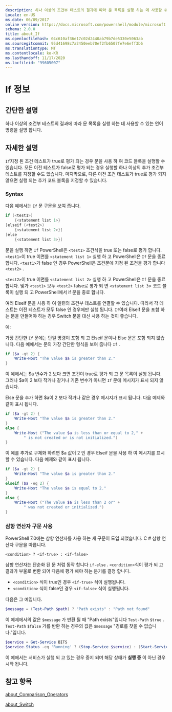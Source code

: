 ```yaml
---
description: 하나 이상의 조건부 테스트의 결과에 따라 문 목록을 실행 하는 데 사용할 수 있는 언어 명령을 설명 합니다.
Locale: en-US
ms.date: 06/09/2017
online version: https://docs.microsoft.com/powershell/module/microsoft.powershell.core/about/about_if?view=powershell-7.2&WT.mc_id=ps-gethelp
schema: 2.0.0
title: about_If
ms.openlocfilehash: 04c610af36e17c02d2440ab79b7de5330e5063ab
ms.sourcegitcommit: 95d41698c7a2450eeb70ef2fb6507fe7e6eff3b6
ms.translationtype: MT
ms.contentlocale: ko-KR
ms.lasthandoff: 11/17/2020
ms.locfileid: "99605007"
---
```

# <a name="about-if"></a>If 정보

## <a name="short-description"></a>간단한 설명
하나 이상의 조건부 테스트의 결과에 따라 문 목록을 실행 하는 데 사용할 수 있는 언어 명령을 설명 합니다.

## <a name="long-description"></a>자세한 설명

`If`지정 된 조건 테스트가 true로 평가 되는 경우 문을 사용 하 여 코드 블록을 실행할 수 있습니다. 모든 이전 테스트가 false로 평가 되는 경우 실행할 하나 이상의 추가 조건부 테스트를 지정할 수도 있습니다. 마지막으로, 다른 이전 조건 테스트가 true로 평가 되지 않으면 실행 되는 추가 코드 블록을 지정할 수 있습니다.

### <a name="syntax"></a>Syntax

다음 예에서는 `If` 문 구문을 보여 줍니다.

```powershell
if (<test1>)
    {<statement list 1>}
[elseif (<test2>)
    {<statement list 2>}]
[else
    {<statement list 3>}]
```

문을 실행 하면 `If` PowerShell은 `<test1>` 조건식을 true 또는 false로 평가 합니다. `<test1>`이 true 이면를 `<statement list 1>` 실행 하 고 PowerShell은 `If` 문을 종료 합니다. `<test1>`가 false 인 경우 PowerShell은 조건문에 지정 된 조건을 평가 합니다 `<test2>` .

`<test2>`이 true 이면를 `<statement list 2>` 실행 하 고 PowerShell은 `If` 문을 종료 합니다. 및가 `<test1>` 모두 `<test2>` false로 평가 되 면 `<statement list 3`> 코드 블록이 실행 되 고 PowerShell에서 if 문을 종료 합니다.

여러 Elseif 문을 사용 하 여 일련의 조건부 테스트를 연결할 수 있습니다. 따라서 각 테스트는 이전 테스트가 모두 false 인 경우에만 실행 됩니다.
`If`여러 Elseif 문을 포함 하는 문을 만들어야 하는 경우 Switch 문을 대신 사용 하는 것이 좋습니다.

예:

가장 간단한 `If` 문에는 단일 명령이 포함 되 고 Elseif 문이나 Else 문은 포함 되지 않습니다. 다음 예에서는 문의 가장 간단한 형식을 보여 줍니다 `If` .

```powershell
if ($a -gt 2) {
    Write-Host "The value $a is greater than 2."
}
```

이 예에서는 $a 변수가 2 보다 크면 조건이 true로 평가 되 고 문 목록이 실행 됩니다. 그러나 $a이 2 보다 작거나 같거나 기존 변수가 아니면 `If` 문에 메시지가 표시 되지 않습니다.

Else 문을 추가 하면 $a이 2 보다 작거나 같은 경우 메시지가 표시 됩니다. 다음 예제와 같이 표시 됩니다.

```powershell
if ($a -gt 2) {
    Write-Host "The value $a is greater than 2."
}
else {
    Write-Host ("The value $a is less than or equal to 2," +
        " is not created or is not initialized.")
}
```

이 예를 추가로 구체화 하려면 $a 값이 2 인 경우 Elseif 문을 사용 하 여 메시지를 표시할 수 있습니다. 다음 예제와 같이 표시 됩니다.

```powershell
if ($a -gt 2) {
    Write-Host "The value $a is greater than 2."
}
elseif ($a -eq 2) {
    Write-Host "The value $a is equal to 2."
}
else {
    Write-Host ("The value $a is less than 2 or" +
        " was not created or initialized.")
}
```

### <a name="using-the-ternary-operator-syntax"></a>삼항 연산자 구문 사용

PowerShell 7.0에는 삼항 연산자를 사용 하는 새 구문이 도입 되었습니다. C # 삼항 연산자 구문을 따릅니다.

```Syntax
<condition> ? <if-true> : <if-false>
```

삼항 연산자는 단순화 된 문 처럼 동작 합니다 `if-else` . `<condition>`식이 평가 되 고 결과가 부울로 변환 되어 다음에 평가 해야 하는 분기를 결정 합니다.

- `<condition>` 식이 true인 경우 `<if-true>` 식이 실행됩니다.
- `<condition>` 식이 false인 경우 `<if-false>` 식이 실행됩니다.

다음은 그 예입니다.

```powershell
$message = (Test-Path $path) ? "Path exists" : "Path not found"
```

이 예제에서의 값은 `$message` 가 반환 될 때 "Path exists"입니다 `Test-Path` `$true` . `Test-Path` `$false` 가를 반환 하는 경우의 값은 `$message` "경로를 찾을 수 없습니다."입니다.

```powershell
$service = Get-Service BITS
$service.Status -eq 'Running' ? (Stop-Service $service) : (Start-Service $service)
```

이 예에서는 서비스가 실행 되 고 있는 경우 중지 되며 해당 상태가 **실행 중** 이 아닌 경우 시작 됩니다.

## <a name="see-also"></a>참고 항목

[about_Comparison_Operators](about_Comparison_Operators.md)

[about_Switch](about_Switch.md)

